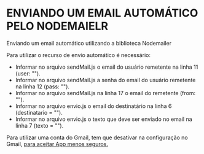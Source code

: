 # ENVIANDO UM EMAIL AUTOMÁTICO PELO NODEMAIELR
Enviando um email automático utilizando a biblioteca Nodemailer


Para utilizar o recurso de envio automático é necessário:

<ul>
  <li>Informar no arquivo sendMail.js o email do usuário remetente na linha 11 (user: "").</li>
  <li>Informar no arquivo sendMail.js a senha do email do usuário remetente na linha 12 (pass: "").</li>
  <li>Informar no arquivo sendMail.js na linha 17 o email do remetente (from: "").</li>
  <li>Informar no arquivo envio.js o email do destinatário na linha 6 (destinatario = "").</li>
    <li>Informar no arquivo envio.js o texto que deve ser enviado no email na linha 7 (texto = "").</li>
</ul>


Para utilizar uma conta do Gmail, tem que desativar na configuração no Gmail, <a href="https://myaccount.google.com/intro/security?hl=pt-BR"> para aceitar App menos seguros. </a> </li>  

